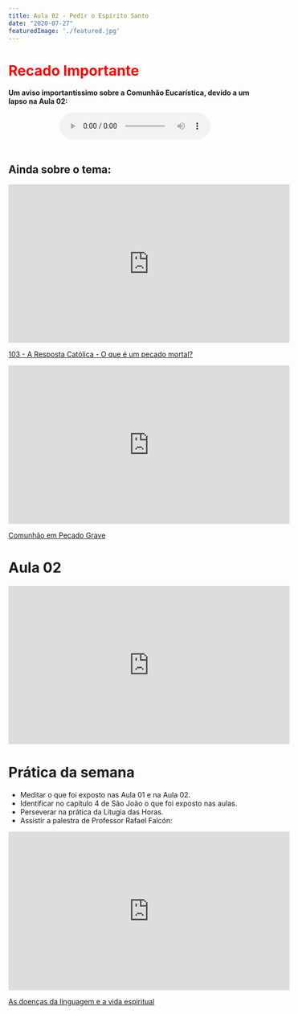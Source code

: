 ```yaml
---
title: Aula 02 - Pedir o Espírito Santo
date: "2020-07-27"
featuredImage: './featured.jpg'
---
```


# <div style="color: red">Recado Importante</div>
**Um aviso importantíssimo sobre a Comunhão Eucarística, devido a um lapso na Aula 02:**
<br>
<div style="width: 100%; text-align:center">
<audio src="/filename.ogg" controls autoplay>
<p>Seu navegador não suporta o elemento audio </p>
</audio>
</div>
<br>

## Ainda sobre o tema:

<iframe width="560" height="315" src="https://www.youtube.com/embed/wt1D4bpaX0M" frameborder="0" allow="accelerometer; autoplay; encrypted-media; gyroscope; picture-in-picture" allowfullscreen></iframe>

[103 - A Resposta Católica - O que é um pecado mortal?](https://www.youtube.com/watch?v=wt1D4bpaX0M)

<iframe width="560" height="315" src="https://www.youtube.com/embed/ZJOS97r_Gt4" frameborder="0" allow="accelerometer; autoplay; encrypted-media; gyroscope; picture-in-picture" allowfullscreen></iframe>

[Comunhão em Pecado Grave](https://www.youtube.com/watch?v=ZJOS97r_Gt4)

# Aula 02 

<iframe width="560" height="315" src="https://www.youtube.com/embed/J8SsZDANXUU" frameborder="0" allow="accelerometer; autoplay; encrypted-media; gyroscope; picture-in-picture" allowfullscreen></iframe>

# Prática da semana

 - Meditar o que foi exposto nas Aula 01 e na Aula 02. 
 - Identificar no capítulo 4 de São João o que foi exposto nas aulas.
 - Perseverar na prática da Litugia das Horas.
 - Assistir a palestra de Professor Rafael Falcón:

<iframe width="560" height="315" src="https://www.youtube.com/embed/Zp_inHSGx3M" frameborder="0" allow="accelerometer; autoplay; encrypted-media; gyroscope; picture-in-picture" allowfullscreen></iframe>

[As doenças da linguagem e a vida espiritual](https://www.youtube.com/watch?v=Zp_inHSGx3M)